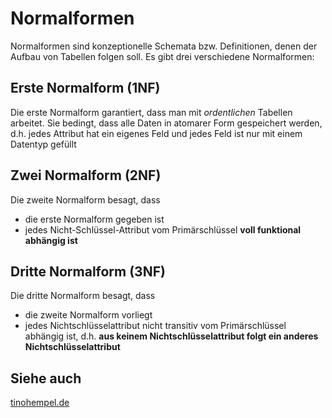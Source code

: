 # Normalformen
Normalformen sind konzeptionelle Schemata bzw. Definitionen, denen der Aufbau von Tabellen folgen soll.
Es gibt drei verschiedene Normalformen:

## Erste Normalform (1NF)
Die erste Normalform garantiert, dass man mit *ordentlichen* Tabellen arbeitet.
Sie bedingt, dass alle Daten in atomarer Form gespeichert werden, d.h. jedes Attribut hat ein eigenes Feld und jedes Feld ist nur mit einem Datentyp gefüllt

## Zwei Normalform (2NF)
Die zweite Normalform besagt, dass
- die erste Normalform gegeben ist
- jedes Nicht-Schlüssel-Attribut vom Primärschlüssel **voll funktional abhängig ist**

## Dritte Normalform (3NF)
Die dritte Normalform besagt, dass
- die zweite Normalform vorliegt
- jedes Nichtschlüsselattribut nicht transitiv vom Primärschlüssel abhängig ist, d.h. **aus keinem Nichtschlüsselattribut folgt ein anderes Nichtschlüsselattribut**

## Siehe auch
[tinohempel.de](https://www.tinohempel.de/info/info/datenbank/normalisierung.htm)